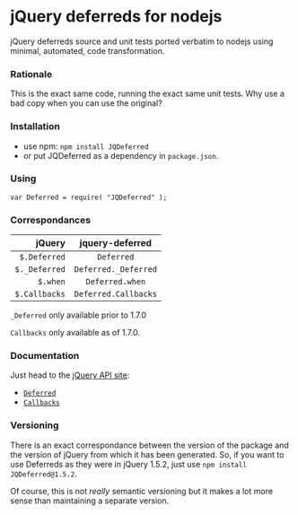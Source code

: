 jQuery deferreds for nodejs
===========================
jQuery deferreds source and unit tests ported verbatim to nodejs using minimal, automated, code transformation.

### Rationale

This is the exact same code, running the exact same unit tests. Why use a bad copy when you can use the original?

### Installation

* use npm: `npm install JQDeferred`
* or put JQDeferred as a dependency in `package.json`.

### Using

`var Deferred = require( "JQDeferred" );`

### Correspondances

| jQuery        | jquery-deferred      |
| -------------:|:--------------------:|
| `$.Deferred`  | `Deferred`           |
| `$._Deferred` | `Deferred._Deferred` |
| `$.when`      | `Deferred.when`      |
| `$.Callbacks` | `Deferred.Callbacks` |

`_Deferred` only available prior to 1.7.0

`Callbacks` only available as of 1.7.0.

### Documentation

Just head to the [jQuery API site](http://api.jquery.com/):
* [`Deferred`](http://api.jquery.com/category/deferred-object/)
* [`Callbacks`](http://api.jquery.com/category/callbacks-object/)

### Versioning

There is an exact correspondance between the version of the package and the version of jQuery from which it has been generated. So, if you want to use Deferreds as they were in jQuery 1.5.2, just use `npm install JQDeferred@1.5.2`.

Of course, this is not _really_ semantic versioning but it makes a lot more sense than maintaining a separate version.